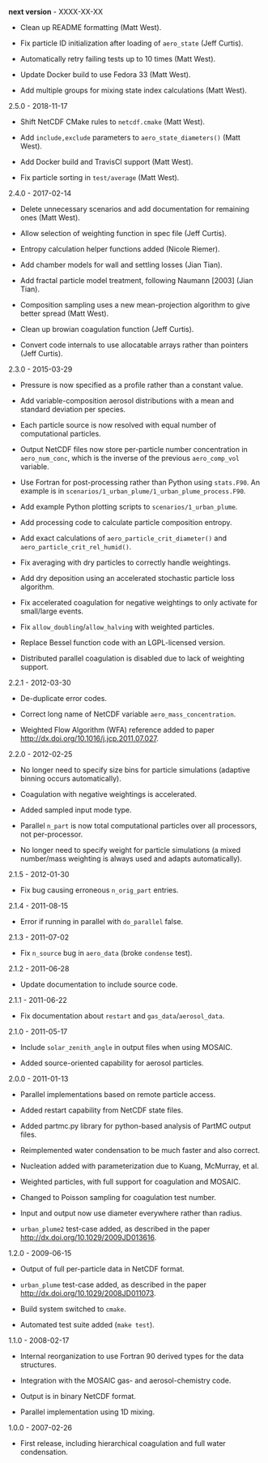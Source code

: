 
__next version__ - XXXX-XX-XX

  * Clean up README formatting (Matt West).

  * Fix particle ID initialization after loading of `aero_state`
    (Jeff Curtis).

  * Automatically retry failing tests up to 10 times (Matt West).

  * Update Docker build to use Fedora 33 (Matt West).

  * Add multiple groups for mixing state index calculations (Matt West).

2.5.0 - 2018-11-17

  * Shift NetCDF CMake rules to `netcdf.cmake` (Matt West).

  * Add `include,exclude` parameters to `aero_state_diameters()`
    (Matt West).

  * Add Docker build and TravisCI support (Matt West).

  * Fix particle sorting in `test/average` (Matt West).

2.4.0 - 2017-02-14

  * Delete unnecessary scenarios and add documentation for remaining
    ones (Matt West).

  * Allow selection of weighting function in spec file (Jeff Curtis).

  * Entropy calculation helper functions added (Nicole Riemer).

  * Add chamber models for wall and settling losses (Jian Tian).

  * Add fractal particle model treatment, following Naumann [2003]
    (Jian Tian).

  * Composition sampling uses a new mean-projection algorithm to give
    better spread (Matt West).

  * Clean up browian coagulation function (Jeff Curtis).

  * Convert code internals to use allocatable arrays rather than
    pointers (Jeff Curtis).

2.3.0 - 2015-03-29

  * Pressure is now specified as a profile rather than a constant value.

  * Add variable-composition aerosol distributions with a mean and
    standard deviation per species.

  * Each particle source is now resolved with equal number of
    computational particles.

  * Output NetCDF files now store per-particle number concentration in
    `aero_num_conc`, which is the inverse of the previous
    `aero_comp_vol` variable.

  * Use Fortran for post-processing rather than Python using `stats.F90`.
    An example is in `scenarios/1_urban_plume/1_urban_plume_process.F90`.

  * Add example Python plotting scripts to `scenarios/1_urban_plume`.

  * Add processing code to calculate particle composition entropy.

  * Add exact calculations of `aero_particle_crit_diameter()` and
    `aero_particle_crit_rel_humid()`.

  * Fix averaging with dry particles to correctly handle weightings.

  * Add dry deposition using an accelerated stochastic particle loss
    algorithm.

  * Fix accelerated coagulation for negative weightings to only activate
    for small/large events.

  * Fix `allow_doubling`/`allow_halving` with weighted particles.

  * Replace Bessel function code with an LGPL-licensed version.

  * Distributed parallel coagulation is disabled due to lack of
    weighting support.

2.2.1 - 2012-03-30

  * De-duplicate error codes.

  * Correct long name of NetCDF variable `aero_mass_concentration`.

  * Weighted Flow Algorithm (WFA) reference added to paper
    <http://dx.doi.org/10.1016/j.jcp.2011.07.027>.

2.2.0 - 2012-02-25

  * No longer need to specify size bins for particle simulations
    (adaptive binning occurs automatically).

  * Coagulation with negative weightings is accelerated.

  * Added sampled input mode type.

  * Parallel `n_part` is now total computational particles over all
    processors, not per-processor.

  * No longer need to specify weight for particle simulations (a mixed
    number/mass weighting is always used and adapts automatically).

2.1.5 - 2012-01-30

  * Fix bug causing erroneous `n_orig_part` entries.

2.1.4 - 2011-08-15

  * Error if running in parallel with `do_parallel` false.

2.1.3 - 2011-07-02

  * Fix `n_source` bug in `aero_data` (broke `condense` test).

2.1.2 - 2011-06-28

  * Update documentation to include source code.

2.1.1 - 2011-06-22

  * Fix documentation about `restart` and `gas_data`/`aerosol_data`.

2.1.0 - 2011-05-17

  * Include `solar_zenith_angle` in output files when using MOSAIC.

  * Added source-oriented capability for aerosol particles.

2.0.0 - 2011-01-13

  * Parallel implementations based on remote particle access.

  * Added restart capability from NetCDF state files.

  * Added partmc.py library for python-based analysis of PartMC output
    files.

  * Reimplemented water condensation to be much faster and also correct.

  * Nucleation added with parameterization due to Kuang, McMurray, et al.

  * Weighted particles, with full support for coagulation and MOSAIC.

  * Changed to Poisson sampling for coagulation test number.

  * Input and output now use diameter everywhere rather than radius.

  * `urban_plume2` test-case added, as described in the paper
     <http://dx.doi.org/10.1029/2009JD013616>.

1.2.0 - 2009-06-15

  * Output of full per-particle data in NetCDF format.

  * `urban_plume` test-case added, as described in the paper
    <http://dx.doi.org/10.1029/2008JD011073>.

  * Build system switched to `cmake`.

  * Automated test suite added (`make test`).

1.1.0 - 2008-02-17

  * Internal reorganization to use Fortran 90 derived types for the
    data structures.

  * Integration with the MOSAIC gas- and aerosol-chemistry code.

  * Output is in binary NetCDF format.

  * Parallel implementation using 1D mixing.

1.0.0 - 2007-02-26

  * First release, including hierarchical coagulation and full water
    condensation.
